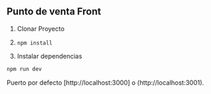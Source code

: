 ## Punto de venta Front

1. Clonar Proyecto
2. ``npm install``

3. Instalar dependencias
```bash
npm run dev
```

Puerto por defecto [http://localhost:3000] o (http://localhost:3001).
